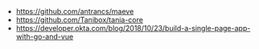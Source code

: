 - https://github.com/antrancs/maeve
- https://github.com/Tanibox/tania-core
- https://developer.okta.com/blog/2018/10/23/build-a-single-page-app-with-go-and-vue
